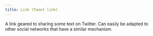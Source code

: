 ```yaml
---
title: Link (Tweet link)
---
```

A link geared to sharing some text on Twitter. Can easily be adapted to other social networks that have a similar mechanism.